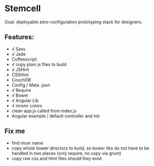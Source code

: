 # Stemcell

Goal: deployable zero-configuration prototyping stack for designers.


## Features:

- √ Sass
- √ Jade
- Coffeescript
- √ copy plain js files to build
- √ JSHint
- CSSHint
- CouchDB
- Config / Mata .json
- √ Require
- √ Bower
- √ Angular Lib
- √ mrsmr colors
- clean app.js called from index.js
- Angular example / default controller and init



## Fix me

- find nicer name
- copy whole bower directory to build, so bower libs do not have to be handled in two places (only require, no copy via grunt)
- copy raw css and html files should they exist